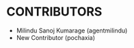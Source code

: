 CONTRIBUTORS
============

 - Milindu Sanoj Kumarage (agentmilindu) 
 - New Contributor (pochaxia)
 
